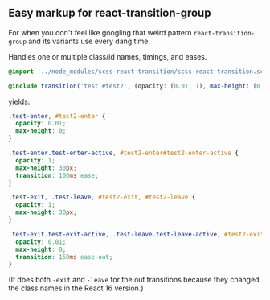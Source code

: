 ## Easy markup for react-transition-group

For when you don't feel like googling that weird pattern `react-transition-group` and its variants use every dang time.

Handles one or multiple class/id names, timings, and eases.

```scss
@import '../node_modules/scss-react-transition/scss-react-transition.scss';

@include transition('test #test2', (opacity: (0.01, 1), max-height: (0, 30px)), 100ms 150ms, ease ease-out);
```

yields:

```css
.test-enter, #test2-enter {
  opacity: 0.01;
  max-height: 0;
}

.test-enter.test-enter-active, #test2-enter#test2-enter-active {
  opacity: 1;
  max-height: 30px;
  transition: 100ms ease;
}

.test-exit, .test-leave, #test2-exit, #test2-leave {
  opacity: 1;
  max-height: 30px;
}

.test-exit.test-exit-active, .test-leave.test-leave-active, #test2-exit#test2-exit-active, #test2-leave#test2-leave-active {
  opacity: 0.01;
  max-height: 0;
  transition: 150ms ease-out;
}
```

(It does both `-exit` and `-leave` for the out transitions because they changed the class names in the React 16 version.)
